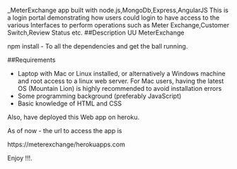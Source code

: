 _MeterExchange app built with  node.js,MongoDb,Express,AngularJS
This is a login portal demonstrating how users could login to have access to the various Interfaces to perform operations such as Meter Exchange,Customer Switch,Review Status etc.
##Description
UU MeterExchange

npm install - To all the dependencies and get the ball running.


##Requirements
* Laptop with Mac or Linux installed, or alternatively a Windows machine and root access to a linux web server. For Mac users, having the latest OS (Mountain Lion) is highly recommended to avoid installation errors
* Some programming background (preferably JavaScript)
* Basic knowledge of HTML and CSS


Also, have deployed this Web app on heroku.

As of now - the url to access the app is

https://meterexchange/herokuapps.com

Enjoy !!!.

